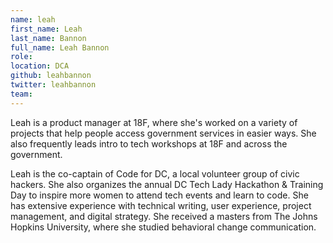 ```yaml
---
name: leah
first_name: Leah
last_name: Bannon
full_name: Leah Bannon
role:
location: DCA
github: leahbannon
twitter: leahbannon
team:
---
```


Leah is a product manager at 18F, where she's worked on a variety of projects that help people access government services in easier ways. She also frequently leads intro to tech workshops at 18F and across the government.

Leah is the co-captain of Code for DC, a local volunteer group of civic hackers. She also organizes the annual DC Tech Lady Hackathon & Training Day to inspire more women to attend tech events and learn to code. She has extensive experience with technical writing, user experience, project management, and digital strategy. She received a masters from The Johns Hopkins University, where she studied behavioral change communication.
